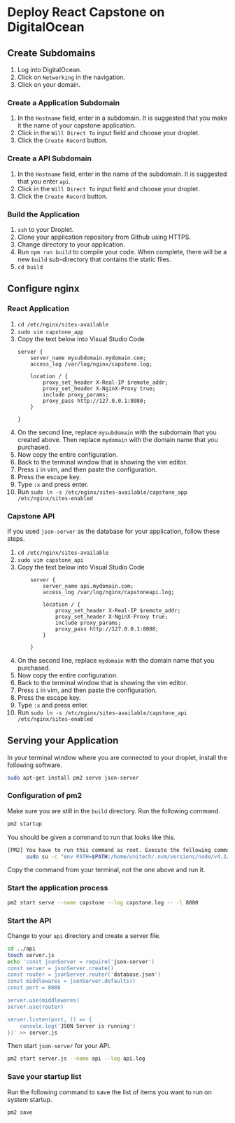# Deploy React Capstone on DigitalOcean

## Create Subdomains

1. Log into DigitalOcean.
1. Click on `Networking` in the navigation.
1. Click on your domain.

### Create a Application Subdomain

1. In the `Hostname` field, enter in a subdomain. It is suggested that you make it the name of your capstone application.
1. Click in the `Will Direct To` input field and choose your droplet.
1. Click the `Create Record` button.

### Create a API Subdomain

1. In the `Hostname` field, enter in the name of the subdomain. It is suggested that you enter `api`.
1. Click in the `Will Direct To` input field and choose your droplet.
1. Click the `Create Record` button.

### Build the Application

1. `ssh` to your Droplet.
1. Clone your application repository from Github using HTTPS.
1. Change directory to your application.
1. Run `npm run build` to compile your code. When complete, there will be a new `build` sub-directory that contains the static files.
1. `cd build`

## Configure nginx

### React Application

1. `cd /etc/nginx/sites-available`
1. `sudo vim capstone_app`
1. Copy the text below into Visual Studio Code
    ```nginx
    server {
        server_name mysubdomain.mydomain.com;
        access_log /var/log/nginx/capstone.log;

        location / {
            proxy_set_header X-Real-IP $remote_addr;
            proxy_set_header X-NginX-Proxy true;
            include proxy_params;
            proxy_pass http://127.0.0.1:8080;
        }

    }
    ```
1. On the second line, replace `mysubdomain` with the subdomain that you created above. Then replace `mydomain` with the domain name that you purchased.
1. Now copy the entire configuration.
1. Back to the terminal window that is showing the vim editor.
1. Press `i` in vim, and then paste the configuration.
1. Press the escape key.
1. Type `:x` and press enter.
1. Run `sudo ln -s /etc/nginx/sites-available/capstone_app /etc/nginx/sites-enabled`

### Capstone API

If you used `json-server` as the database for your application, follow these steps.

1. `cd /etc/nginx/sites-available`
1. `sudo vim capstone_api`
1. Copy the text below into Visual Studio Code
    ```nginx
        server {
            server_name api.mydomain.com;
            access_log /var/log/nginx/capstoneapi.log;

            location / {
                proxy_set_header X-Real-IP $remote_addr;
                proxy_set_header X-NginX-Proxy true;
                include proxy_params;
                proxy_pass http://127.0.0.1:8088;
            }

        }
    ```
1. On the second line, replace `mydomain` with the domain name that you purchased.
1. Now copy the entire configuration.
1. Back to the terminal window that is showing the vim editor.
1. Press `i` in vim, and then paste the configuration.
1. Press the escape key.
1. Type `:x` and press enter.
1. Run `sudo ln -s /etc/nginx/sites-available/capstone_api /etc/nginx/sites-enabled`

## Serving your Application

In your terminal window where you are connected to your droplet, install the following software.

```sh
sudo apt-get install pm2 serve json-server
```

### Configuration of pm2

Make sure you are still in the `build` directory. Run the following command.

```sh
pm2 startup
```

You should be given a command to run that looks like this.

```sh
[PM2] You have to run this command as root. Execute the following command:
      sudo su -c "env PATH=$PATH:/home/unitech/.nvm/versions/node/v4.3/bin pm2 startup <distribution> -u <user> --hp <home-path>
```

Copy the command from your terminal, not the one above and run it.

### Start the application process

```sh
pm2 start serve --name capstone --log capstone.log -- -l 8080
```

### Start the API

Change to your `api` directory and create a server file.

```sh
cd ../api
touch server.js
echo 'const jsonServer = require('json-server')
const server = jsonServer.create()
const router = jsonServer.router('database.json')
const middlewares = jsonServer.defaults()
const port = 8088

server.use(middlewares)
server.use(router)

server.listen(port, () => {
    console.log('JSON Server is running')
})' >> server.js
```

Then start `json-server` for your API.

```sh
pm2 start server.js --name api --log api.log
```

### Save your startup list

Run the following command to save the list of items you want to run on system startup.

```sh
pm2 save
```